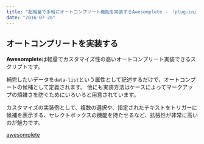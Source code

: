 ```yaml
---
title: "超軽量で手軽にオートコンプリート機能を実装するAwesomplete - 『plug-in』"
date: "2016-07-26"
---
```


## オートコンプリートを実装する

**Awesomplete**は軽量でカスタマイズ性の高いオートコンプリート実装できるスクリプトです。

補完したいデータを`data-list`という属性として記述するだけで、オートコンプートの候補として定義されます。 他にも実装方法はケースによってマークアップの煩雑さを防ぐためにいろいろと用意されています。

カスタマイズの実装例として、複数の選択や、指定されたテキストをトリガーに候補を表示する、セレクトボックスの機能を持たせるなど、拡張性が非常に高いのが魅力です。

[awesomplete](http://leaverou.github.io/awesomplete/)
